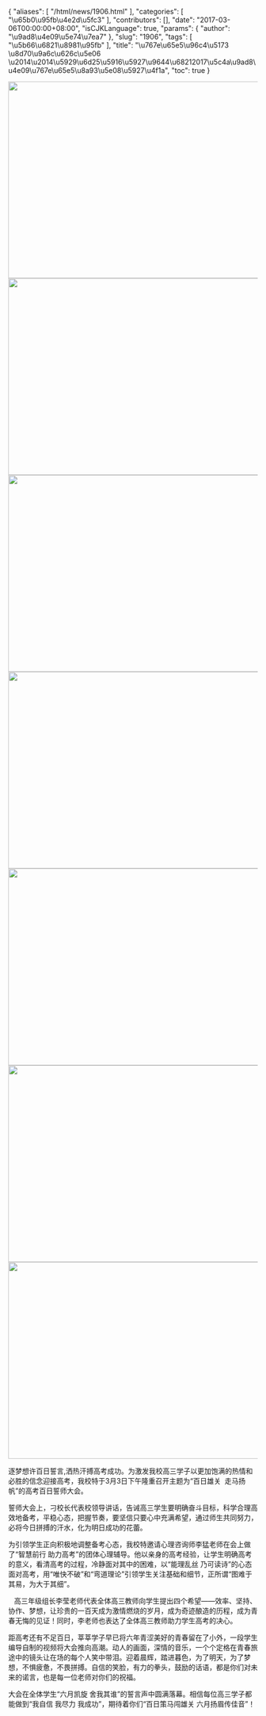 {
    "aliases": [
        "/html/news/1906.html"
    ],
    "categories": [
        "\u65b0\u95fb\u4e2d\u5fc3"
    ],
    "contributors": [],
    "date": "2017-03-06T00:00:00+08:00",
    "isCJKLanguage": true,
    "params": {
        "author": "\u9ad8\u4e09\u5e74\u7ea7"
    },
    "slug": "1906",
    "tags": [
        "\u5b66\u6821\u8981\u95fb"
    ],
    "title": "\u767e\u65e5\u96c4\u5173  \u8d70\u9a6c\u626c\u5e06 \u2014\u2014\u5929\u6d25\u5916\u5927\u9644\u68212017\u5c4a\u9ad8\u4e09\u767e\u65e5\u8a93\u5e08\u5927\u4f1a",
    "toc": true
}


<img
    src="https://cdn.tfls.online/mirror/full/26b40764cf21424b59279f82a2187b8fe3830ad1.jpg"
    style="display:block;margin-left:auto;margin-right:auto;"
    decoding="async"
    fetchpriority="auto"
    loading="lazy"
    height="397"
    width="600"
/>
<img
    src="https://cdn.tfls.online/mirror/full/6139984595f3d0d311fa9164378e3d76fc068fcc.jpg"
    style="display:block;margin-left:auto;margin-right:auto;"
    decoding="async"
    fetchpriority="auto"
    loading="lazy"
    height="397"
    width="600"
/>
<img
    src="https://cdn.tfls.online/mirror/full/150b965cba4412ff12e83747b722b73d535ca84e.jpg"
    style="display:block;margin-left:auto;margin-right:auto;"
    decoding="async"
    fetchpriority="auto"
    loading="lazy"
    height="397"
    width="600"
/>
<img
    src="https://cdn.tfls.online/mirror/full/51ed101fc54c5df00e35b42c2e4e547674de8fdc.jpg"
    style="display:block;margin-left:auto;margin-right:auto;"
    decoding="async"
    fetchpriority="auto"
    loading="lazy"
    height="397"
    width="600"
/>
<img
    src="https://cdn.tfls.online/mirror/full/431472ec1566665290a84834ac3edf9bb9447d8f.jpg"
    style="display:block;margin-left:auto;margin-right:auto;"
    decoding="async"
    fetchpriority="auto"
    loading="lazy"
    height="397"
    width="600"
/>
<img
    src="https://cdn.tfls.online/mirror/full/e5f4a369247cbef46669df8fedf52c2911018ad8.jpg"
    style="display:block;margin-left:auto;margin-right:auto;"
    decoding="async"
    fetchpriority="auto"
    loading="lazy"
    height="397"
    width="600"
/>
<img
    src="https://cdn.tfls.online/mirror/full/6dd3ea481e97641f4c6b857904244033b46105ce.jpg"
    style="display:block;margin-left:auto;margin-right:auto;"
    decoding="async"
    fetchpriority="auto"
    loading="lazy"
    height="397"
    width="600"
/>




  





逐梦想许百日誓言,洒热汗搏高考成功。为激发我校高三学子以更加饱满的热情和必胜的信念迎接高考，我校特于3月3日下午隆重召开主题为“百日雄关  走马扬帆”的高考百日誓师大会。




誓师大会上，刁校长代表校领导讲话，告诫高三学生要明确奋斗目标，科学合理高效地备考，平稳心态，把握节奏，要坚信只要心中充满希望，通过师生共同努力，必将今日拼搏的汗水，化为明日成功的花蕾。




为引领学生正向积极地调整备考心态，我校特邀请心理咨询师李猛老师在会上做了“智慧前行
助力高考”的团体心理辅导。他以亲身的高考经验，让学生明确高考的意义，看清高考的过程，冷静面对其中的困难，以“能理乱丝 乃可读诗”的心态面对高考，用“唯快不破”和“弯道理论”引领学生关注基础和细节，正所谓“图难于其易，为大于其细”。




   高三年级组长李莹老师代表全体高三教师向学生提出四个希望——效率、坚持、协作、梦想，让珍贵的一百天成为激情燃烧的岁月，成为奇迹酿造的历程，成为青春无悔的见证！同时，李老师也表达了全体高三教师助力学生高考的决心。




距高考还有不足百日，莘莘学子早已将六年青涩美好的青春留在了小外，一段学生编导自制的视频将大会推向高潮。动人的画面，深情的音乐，一个个定格在青春旅途中的镜头让在场的每个人笑中带泪。迎着晨辉，踏进暮色，为了明天，为了梦想，不惧疲惫，不畏拼搏。自信的笑脸，有力的拳头，鼓励的话语，都是你们对未来的诺言，也是每一位老师对你们的祝福。




大会在全体学生“六月凯旋
舍我其谁”的誓言声中圆满落幕。相信每位高三学子都能做到“我自信 我尽力 我成功”，期待着你们“百日策马闯雄关 六月扬眉传佳音”！




  



